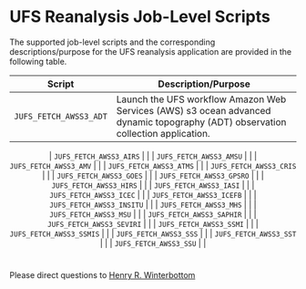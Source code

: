 # UFS Reanalysis Job-Level Scripts

The supported job-level scripts and the corresponding
descriptions/purpose for the UFS reanalysis application are provided
in the following table.

<div align="center">

| Script | Description/Purpose |
| :-------------: | :-------------: |
| `JUFS_FETCH_AWSS3_ADT` | <div align="left">Launch the UFS workflow Amazon Web Services (AWS) s3 ocean advanced dynamic topography (ADT) observation collection application. </div> |

| `JUFS_FETCH_AWSS3_AIRS` | |
| `JUFS_FETCH_AWSS3_AMSU` | |
| `JUFS_FETCH_AWSS3_AMV` | |
| `JUFS_FETCH_AWSS3_ATMS` | |
| `JUFS_FETCH_AWSS3_CRIS` | |
| `JUFS_FETCH_AWSS3_GOES` | |
| `JUFS_FETCH_AWSS3_GPSRO` | |
| `JUFS_FETCH_AWSS3_HIRS` | |
| `JUFS_FETCH_AWSS3_IASI` | |
| `JUFS_FETCH_AWSS3_ICEC` | |
| `JUFS_FETCH_AWSS3_ICEFB` | |
| `JUFS_FETCH_AWSS3_INSITU` | |
| `JUFS_FETCH_AWSS3_MHS` | |
| `JUFS_FETCH_AWSS3_MSU` | |
| `JUFS_FETCH_AWSS3_SAPHIR` | |
| `JUFS_FETCH_AWSS3_SEVIRI` | |
| `JUFS_FETCH_AWSS3_SSMI` | |
| `JUFS_FETCH_AWSS3_SSMIS` | |
| `JUFS_FETCH_AWSS3_SSS` | |
| `JUFS_FETCH_AWSS3_SST` | |
| `JUFS_FETCH_AWSS3_SSU` | |

</div>

#

Please direct questions to [Henry
R. Winterbottom](mailto:henry.winterbottom@noaa.gov?subject=[UFS-Applications])